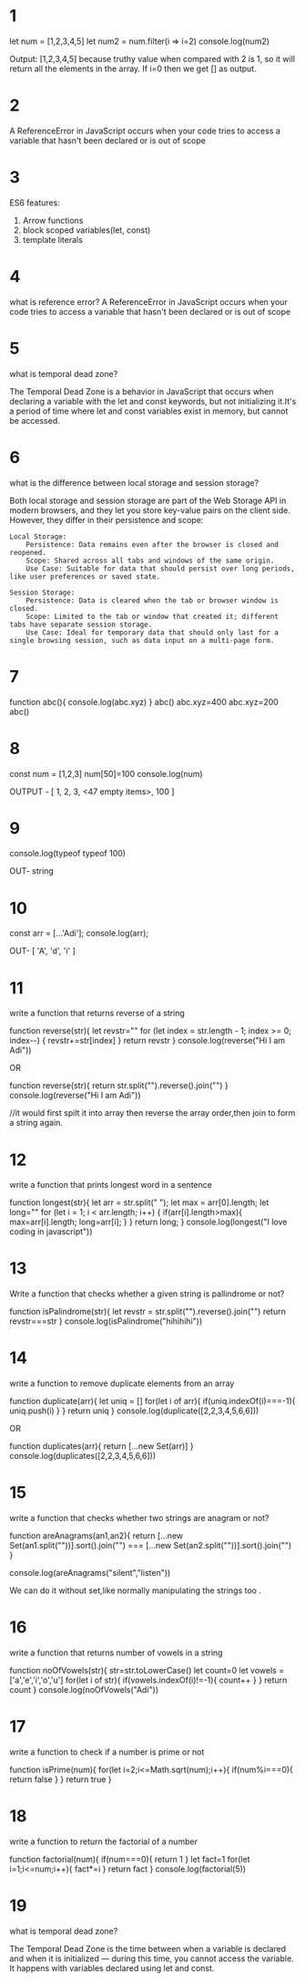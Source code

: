 # 1

let num = [1,2,3,4,5]
let num2 = num.filter(i => i=2)
console.log(num2)

Output: [1,2,3,4,5] because truthy value when compared with 2 is 1, so it will return all the elements in the array. If i=0 then we get [] as output.

# 2

A ReferenceError in JavaScript occurs when your code tries to access a variable that hasn't been declared or is out of scope

# 3

ES6 features:

1. Arrow functions
2. block scoped variables(let, const)
3. template literals

# 4

what is reference error?
A ReferenceError in JavaScript occurs when your code tries to access a variable that hasn't been declared or is out of scope

# 5

what is temporal dead zone?

The Temporal Dead Zone is a behavior in JavaScript that occurs when declaring a variable with the let and const keywords, but not initializing it.It's a period of time where let and const variables exist in memory, but cannot be accessed.

# 6

what is the difference between local storage and session storage?

Both local storage and session storage are part of the Web Storage API in modern browsers, and they let you store key-value pairs on the client side. However, they differ in their persistence and scope:

    Local Storage:
        Persistence: Data remains even after the browser is closed and reopened.
        Scope: Shared across all tabs and windows of the same origin.
        Use Case: Suitable for data that should persist over long periods, like user preferences or saved state.

    Session Storage:
        Persistence: Data is cleared when the tab or browser window is closed.
        Scope: Limited to the tab or window that created it; different tabs have separate session storage.
        Use Case: Ideal for temporary data that should only last for a single browsing session, such as data input on a multi-page form.

# 7

function abc(){
console.log(abc.xyz)
}
abc()
abc.xyz=400
abc.xyz=200
abc()

# 8

const num = [1,2,3]
num[50]=100
console.log(num)

OUTPUT - [ 1, 2, 3, <47 empty items>, 100 ]

# 9

console.log(typeof typeof 100)

OUT- string

# 10

const arr = [...'Adi'];
console.log(arr);

OUT- [ 'A', 'd', 'i' ]

# 11

write a function that returns reverse of a string

function reverse(str){
let revstr=""
for (let index = str.length - 1; index >= 0; index--) {
revstr+=str[index]
}
return revstr
}
console.log(reverse("Hi I am Adi"))

OR

function reverse(str){
return str.split("").reverse().join("")
}
console.log(reverse("Hi I am Adi"))

//it would first spilt it into array then reverse the array order,then join to form a string again.

# 12

write a function that prints longest word in a sentence

function longest(str){
let arr = str.split(" ");
let max = arr[0].length;
let long=""
for (let i = 1; i < arr.length; i++) {
if(arr[i].length>max){
max=arr[i].length;
long=arr[i];
}
}
return long;
}
console.log(longest("I love coding in javascript"))

# 13

Write a function that checks whether a given string is pallindrome or not?

function isPalindrome(str){
let revstr = str.split("").reverse().join("")
return revstr===str
}
console.log(isPalindrome("hihihihi"))

# 14

write a function to remove duplicate elements from an array

function duplicate(arr){
let uniq = []
for(let i of arr){
if(uniq.indexOf(i)===-1){
uniq.push(i)
}
}
return uniq
}
console.log(duplicate([2,2,3,4,5,6,6]))

OR

function duplicates(arr){
return [...new Set(arr)]
}
console.log(duplicates([2,2,3,4,5,6,6]))

# 15

write a function that checks whether two strings are anagram or not?

function areAnagrams(an1,an2){
return [...new Set(an1.split(""))].sort().join("") === [...new Set(an2.split(""))].sort().join("")
}

console.log(areAnagrams("silent","listen"))

We can do it without set,like normally manipulating the strings too .

# 16

write a function that returns number of vowels in a string

function noOfVowels(str){
str=str.toLowerCase()
let count=0
let vowels = ['a','e','i','o','u']
for(let i of str){
if(vowels.indexOf(i)!=-1){
count++
}
}
return count
}
console.log(noOfVowels("Adi"))

# 17

write a function to check if a number is prime or not

function isPrime(num){
for(let i=2;i<=Math.sqrt(num);i++){
if(num%i===0){
return false
}
}
return true
}

# 18

write a function to return the factorial of a number

function factorial(num){
if(num===0){
return 1
}
let fact=1
for(let i=1;i<=num;i++){
fact\*=i
}
return fact
}
console.log(factorial(5))

# 19 

what is temporal dead zone?

The Temporal Dead Zone is the time between when a variable is declared and when it is initialized — during this time, you cannot access the variable.
It happens with variables declared using let and const.
